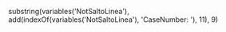 substring(variables('NotSaltoLinea'), add(indexOf(variables('NotSaltoLinea'), 'CaseNumber: '), 11), 9)